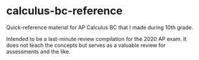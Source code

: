 # calculus-bc-reference

Quick-reference material for AP Calculus BC that I made during 10th grade.

Intended to be a last-minute review compilation for the 2020 AP exam. It does not teach the concepts but serves as a valuable review for assessments and the like.
